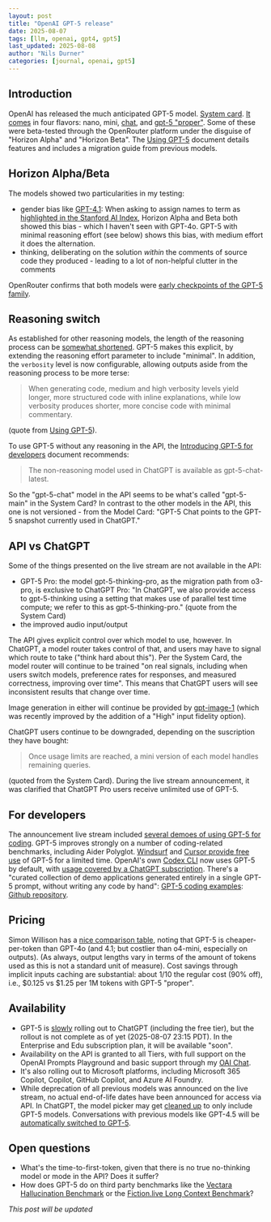 ```yaml
---
layout: post
title: "OpenAI GPT-5 release"
date: 2025-08-07
tags: [llm, openai, gpt4, gpt5]
last_updated: 2025-08-08
author: "Nils Durner"
categories: [journal, openai, gpt5]
---
```


## Introduction
OpenAI has released the much anticipated GPT-5 model. [System card](https://openai.com/index/gpt-5-system-card/). [It comes](https://platform.openai.com/docs/models) in four flavors: nano, mini, [chat](https://platform.openai.com/docs/models/gpt-5-chat-latest), and [gpt-5 "proper"](https://platform.openai.com/docs/models/gpt-5). Some of these were beta-tested through the OpenRouter platform under the disguise of "Horizon Alpha" and "Horizon Beta". The [Using GPT-5](https://platform.openai.com/docs/guides/latest-model) document details features and includes a migration guide from previous models.

## Horizon Alpha/Beta
The models showed two particularities in my testing:
* gender bias like [GPT-4.1](_openai-api-gpt-4.1): When asking to assign names to term as [highlighted in the Stanford AI Index](stanford-ai-index), Horizon Alpha and Beta both showed this bias - which I haven't seen with GPT-4o. GPT-5 with minimal reasoning effort (see below) shows this bias, with medium effort it does the alternation. 
* thinking, deliberating on the solution *within* the comments of source code they produced - leading to a lot of non-helpful clutter in the comments

OpenRouter confirms that both models were [early checkpoints of the GPT-5 family](https://www.linkedin.com/posts/openrouter_excited-to-launch-gpt-5-on-openrouter-let-activity-7359290990014185472-5m7r?utm_source=share&utm_medium=member_desktop&rcm=ACoAAAGX2jIBd6RDsNRYv13Bvu3x4nnCNu96SEw).

## Reasoning switch
As established for other reasoning models, the length of the reasoning process can be [somewhat shortened](reasoning-models-no-think). GPT-5 makes this explicit, by extending the reasoning effort parameter to include "minimal". In addition, the `verbosity` level is now configurable, allowing outputs aside from the reasoning process to be more terse:
> When generating code, medium and high verbosity levels yield longer, more structured code with inline explanations, while low verbosity produces shorter, more concise code with minimal commentary.

(quote from [Using GPT-5](https://platform.openai.com/docs/guides/latest-model)).

To use GPT-5 without any reasoning in the API, the [Introducing GPT-5 for developers](https://openai.com/index/introducing-gpt-5-for-developers/) document recommends:
> The non-reasoning model used in ChatGPT is available as gpt-5-chat-latest.

So the "gpt-5-chat" model in the API seems to be what's called "gpt-5-main" in the System Card? In contrast to the other models in the API, this one is not versioned - from the Model Card: "GPT-5 Chat points to the GPT-5 snapshot currently used in ChatGPT."

## API vs ChatGPT
Some of the things presented on the live stream are not available in the API:
* GPT-5 Pro: the model gpt-5-thinking-pro, as the migration path from o3-pro, is exclusive to ChatGPT Pro: "In ChatGPT, we also provide access
to gpt-5-thinking using a setting that makes use of parallel test time compute; we refer to this as gpt-5-thinking-pro." (quote from the System Card)
* the improved audio input/output

The API gives explicit control over which model to use, however. In ChatGPT, a model router takes control of that, and users may have to signal which route to take ("think hard about this"). Per the System Card, the model router will continue to be trained "on real signals, including when users switch models, preference rates for responses, and measured correctness, improving over time". This means that ChatGPT users will see inconsistent results that change over time.

Image generation in either will continue be provided by [gpt-image-1](gpt4o-image-generation) (which was recently improved by the addition of a "High" input fidelity option).

ChatGPT users continue to be downgraded, depending on the suscription they have bought:
> Once usage limits are reached, a mini version of each model handles
remaining queries.

(quoted from the System Card). During the live stream announcement, it was clarified that ChatGPT Pro users receive unlimited use of GPT-5.

## For developers
The announcement live stream included [several demoes of using GPT-5 for coding](https://youtu.be/0Uu_VJeVVfo?t=2464). GPT-5 improves strongly on a number of coding-related benchmarks, including Aider Polyglot. [Windsurf](https://x.com/OpenAIDevs/status/1953554951885713859) and [Cursor provide free use](https://x.com/cursor_ai/status/1953519580627742750) of GPT-5 for a limited time. OpenAI's own [Codex CLI](openai-codex-notes) now uses GPT-5 by default, with [usage covered by a ChatGPT subscription](https://x.com/embirico/status/1953526045573059056). There's a "curated collection of demo applications generated entirely in a single GPT-5 prompt, without writing any code by hand": [GPT-5 coding examples](https://gpt-examples.com): [Github repository](https://github.com/openai/gpt-5-coding-examples).

## Pricing
Simon Willison has a [nice comparison table](https://simonwillison.net/2025/Aug/7/gpt-5/#:~:text=Input%20%24%2Fm), noting that GPT-5 is cheaper-per-token than GPT-4o (and 4.1; but costlier than o4-mini, especially on outputs). (As always, output lengths vary in terms of the amount of tokens used as this is not a standard unit of measure). Cost savings through implicit inputs caching are substantial: about 1/10 the regular cost (90% off), i.e., $0.125 vs $1.25 per 1M tokens with GPT-5 "proper".

## Availability
* GPT-5 is [slowly](https://help.openai.com/en/articles/6825453-chatgpt-release-notes#:~:text=GPT-5%20is%20slowly%20rolling%20out) rolling out to ChatGPT (including the free tier), but the rollout is not complete as of yet (2025-08-07 23:15 PDT). In the Enterprise and Edu subscription plan, it will be available "soon".
* Availability on the API is granted to all Tiers, with full support on the OpenAI Prompts Playground and basic support through my [OAI Chat](oai_chat-updates).
* It's also rolling out to Microsoft platforms, including Microsoft 365 Copilot, Copilot, GitHub Copilot, and Azure AI Foundry.
* While deprecation of all previous models was announced on the live stream, no actual end-of-life dates have been announced for access via API. In ChatGPT, the model picker may get [cleaned up](https://x.com/OpenAI/status/1953526591629508735) to only include GPT-5 models. Conversations with previous models like GPT-4.5 will be [automatically switched to GPT-5](https://help.openai.com/en/articles/6825453-chatgpt-release-notes#:~:text=ChatGPT%20will%20automatically%20switch%20it%20to%20the%20closest%20GPT-5%20equivalent
).

## Open questions
* What's the time-to-first-token, given that there is no true no-thinking model or mode in the API? Does it suffer?
* How does GPT-5 do on third party benchmarks like the [Vectara Hallucination Benchmark](hallucination-benchmark) or the [Fiction.live Long Context Benchmark](https://fiction.live/stories/Fiction-liveBench-July-25-2025/oQdzQvKHw8JyXbN87)?

_This post will be updated_